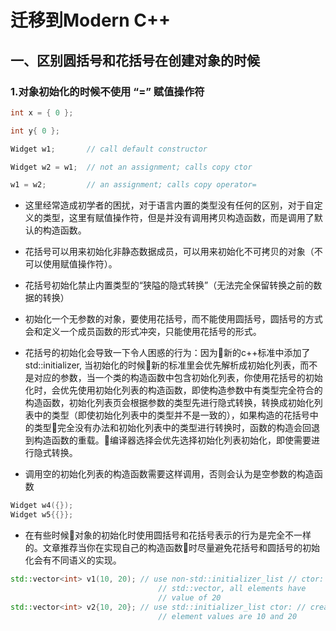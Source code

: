 # 迁移到Modern C++

## 一、区别圆括号和花括号在创建对象的时候

### 1.对象初始化的时候不使用 “=” 赋值操作符

```cpp
int x = { 0 };

int y{ 0 };

Widget w1;       // call default constructor

Widget w2 = w1;  // not an assignment; calls copy ctor

w1 = w2;         // an assignment; calls copy operator=
``` 
- 这里经常造成初学者的困扰，对于语言内置的类型没有任何的区别，对于自定义的类型，这里有赋值操作符，但是并没有调用拷贝构造函数，而是调用了默认的构造函数。

- 花括号可以用来初始化非静态数据成员，可以用来初始化不可拷贝的对象（不可以使用赋值操作符）。

- 花括号初始化禁止内置类型的“狭隘的隐式转换”（无法完全保留转换之前的数据的转换）

- 初始化一个无参数的对象，要使用花括号，而不能使用圆括号，圆括号的方式会和定义一个成员函数的形式冲突，只能使用花括号的形式。

- 花括号的初始化会导致一下令人困惑的行为：因为新的c++标准中添加了std::initializer, 当初始化的时候新的标准里会优先解析成初始化列表，而不是对应的参数，当一个类的构造函数中包含初始化列表，你使用花括号的初始化时，会优先使用初始化列表的构造函数，即使构造参数中有类型完全符合的构造函数，初始化列表页会根据参数的类型先进行隐式转换，转换成初始化列表中的类型（即使初始化列表中的类型并不是一致的），如果构造的花括号中的类型完全没有办法和初始化列表中的类型进行转换时，函数的构造会回退到构造函数的重载。编译器选择会优先选择初始化列表初始化，即使需要进行隐式转换。

- 调用空的初始化列表的构造函数需要这样调用，否则会认为是空参数的构造函数

```cpp
Widget w4({}); 
Widget w5{{}};
```

- 在有些时候对象的初始化时使用圆括号和花括号表示的行为是完全不一样的。文章推荐当你在实现自己的构造函数时尽量避免花括号和圆括号的初始化会有不同语义的实现。

```cpp
std::vector<int> v1(10, 20); // use non-std::initializer_list // ctor: create 10-element
                                 // std::vector, all elements have
                                 // value of 20
std::vector<int> v2{10, 20}; // use std::initializer_list ctor: // create 2-element std::vector,
                                 // element values are 10 and 20
```
